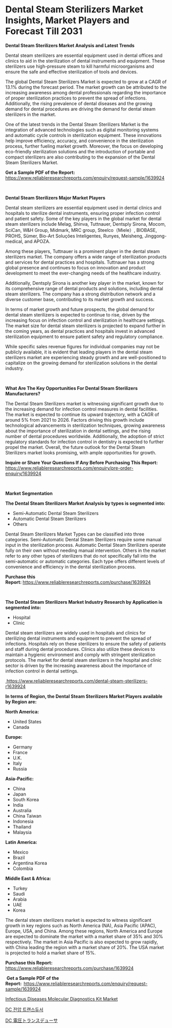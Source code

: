 <p><h1>Dental Steam Sterilizers Market Insights, Market Players and Forecast Till 2031</h1></p><p><strong>Dental Steam Sterilizers Market Analysis and Latest Trends</strong></p>
<p><p>Dental steam sterilizers are essential equipment used in dental offices and clinics to aid in the sterilization of dental instruments and equipment. These sterilizers use high-pressure steam to kill harmful microorganisms and ensure the safe and effective sterilization of tools and devices.</p><p>The global Dental Steam Sterilizers Market is expected to grow at a CAGR of 13.1% during the forecast period. The market growth can be attributed to the increasing awareness among dental professionals regarding the importance of proper sterilization practices to prevent the spread of infections. Additionally, the rising prevalence of dental diseases and the growing demand for dental procedures are driving the demand for dental steam sterilizers in the market.</p><p>One of the latest trends in the Dental Steam Sterilizers Market is the integration of advanced technologies such as digital monitoring systems and automatic cycle controls in sterilization equipment. These innovations help improve efficiency, accuracy, and convenience in the sterilization process, further fueling market growth. Moreover, the focus on developing eco-friendly sterilization solutions and the introduction of portable and compact sterilizers are also contributing to the expansion of the Dental Steam Sterilizers Market.</p></p>
<p><strong>Get a Sample PDF of the Report:&nbsp;</strong> <a href="https://www.reliableresearchreports.com/enquiry/request-sample/1639924">https://www.reliableresearchreports.com/enquiry/request-sample/1639924</a></p>
<p>&nbsp;</p>
<p><strong>Dental Steam Sterilizers Major Market Players</strong></p>
<p><p>Dental steam sterilizers are essential equipment used in dental clinics and hospitals to sterilize dental instruments, ensuring proper infection control and patient safety. Some of the key players in the global market for dental steam sterilizers include Melag, Shinva, Tuttnauer, Dentsply Sirona, Mocom, SciCan, W&H Group, Midmark, MRC group, Steelco（Miele）, BIOBASE, PROHS, Sümer, Bio-Art Soluções Inteligentes, Runyes, Meisheng, Jinggong-medical, and APOZA.</p><p>Among these players, Tuttnauer is a prominent player in the dental steam sterilizers market. The company offers a wide range of sterilization products and services for dental practices and hospitals. Tuttnauer has a strong global presence and continues to focus on innovation and product development to meet the ever-changing needs of the healthcare industry.</p><p>Additionally, Dentsply Sirona is another key player in the market, known for its comprehensive range of dental products and solutions, including dental steam sterilizers. The company has a strong distribution network and a diverse customer base, contributing to its market growth and success.</p><p>In terms of market growth and future prospects, the global demand for dental steam sterilizers is expected to continue to rise, driven by the increasing focus on infection control and sterilization in healthcare settings. The market size for dental steam sterilizers is projected to expand further in the coming years, as dental practices and hospitals invest in advanced sterilization equipment to ensure patient safety and regulatory compliance.</p><p>While specific sales revenue figures for individual companies may not be publicly available, it is evident that leading players in the dental steam sterilizers market are experiencing steady growth and are well-positioned to capitalize on the growing demand for sterilization solutions in the dental industry.</p></p>
<p>&nbsp;</p>
<p><strong>What Are The Key Opportunities For Dental Steam Sterilizers Manufacturers?</strong></p>
<p><p>The Dental Steam Sterilizers market is witnessing significant growth due to the increasing demand for infection control measures in dental facilities. The market is expected to continue its upward trajectory, with a CAGR of around 5% from 2021 to 2026. Factors driving this growth include technological advancements in sterilization techniques, growing awareness about the importance of sterilization in dental settings, and the rising number of dental procedures worldwide. Additionally, the adoption of strict regulatory standards for infection control in dentistry is expected to further propel the market. Overall, the future outlook for the Dental Steam Sterilizers market looks promising, with ample opportunities for growth.</p></p>
<p><strong>Inquire or Share Your Questions If Any Before Purchasing This Report:</strong> <a href="https://www.reliableresearchreports.com/enquiry/pre-order-enquiry/1639924">https://www.reliableresearchreports.com/enquiry/pre-order-enquiry/1639924</a></p>
<p>&nbsp;</p>
<p><strong>Market Segmentation</strong></p>
<p><strong>The Dental Steam Sterilizers Market Analysis by types is segmented into:</strong></p>
<p><ul><li>Semi-Automatic Dental Steam Sterilizers</li><li>Automatic Dental Steam Sterilizers</li><li>Others</li></ul></p>
<p><p>Dental Steam Sterilizers Market Types can be classified into three categories. Semi-Automatic Dental Steam Sterilizers require some manual input in the sterilization process. Automatic Dental Steam Sterilizers operate fully on their own without needing manual intervention. Others in the market refer to any other types of sterilizers that do not specifically fall into the semi-automatic or automatic categories. Each type offers different levels of convenience and efficiency in the dental sterilization process.</p></p>
<p><strong>Purchase this Report:&nbsp;</strong><a href="https://www.reliableresearchreports.com/purchase/1639924">https://www.reliableresearchreports.com/purchase/1639924</a></p>
<p>&nbsp;</p>
<p><strong>The Dental Steam Sterilizers Market Industry Research by Application is segmented into:</strong></p>
<p><ul><li>Hospital</li><li>Clinic</li></ul></p>
<p><p>Dental steam sterilizers are widely used in hospitals and clinics for sterilizing dental instruments and equipment to prevent the spread of infections. Hospitals rely on these sterilizers to ensure the safety of patients and staff during dental procedures. Clinics also utilize these devices to maintain a hygienic environment and comply with stringent sterilization protocols. The market for dental steam sterilizers in the hospital and clinic sector is driven by the increasing awareness about the importance of infection control in dental settings.</p></p>
<p><a href="https://www.reliableresearchreports.com/dental-steam-sterilizers-r1639924">&nbsp;https://www.reliableresearchreports.com/dental-steam-sterilizers-r1639924</a></p>
<p><strong>In terms of Region, the Dental Steam Sterilizers Market Players available by Region are:</strong></p>
<p>
    <p> <strong> North America: </strong>
        <ul>
            <li>United States</li>
            <li>Canada</li>
        </ul>
        </p> 
    <p> <strong> Europe: </strong>
        <ul>
            <li>Germany</li>
            <li>France</li>
            <li>U.K.</li>
            <li>Italy</li>
            <li>Russia</li>
        </ul>
        </p> 
    <p> <strong> Asia-Pacific: </strong>
        <ul>
            <li>China</li>
            <li>Japan</li>
            <li>South Korea</li>
            <li>India</li>
            <li>Australia</li>
            <li>China Taiwan</li>
            <li>Indonesia</li>
            <li>Thailand</li>
            <li>Malaysia</li>
        </ul>
        </p> 
    <p> <strong> Latin America: </strong>
        <ul>
            <li>Mexico</li>
            <li>Brazil</li>
            <li>Argentina Korea</li>
            <li>Colombia</li>
        </ul>
        </p> 
    <p> <strong> Middle East & Africa: </strong>
        <ul>
            <li>Turkey</li>
            <li>Saudi</li>
            <li>Arabia</li>
            <li>UAE</li>
            <li>Korea</li>
        </ul>
    </p>
    </p>
<p><p>The dental steam sterilizers market is expected to witness significant growth in key regions such as North America (NA), Asia Pacific (APAC), Europe, USA, and China. Among these regions, North America and Europe are expected to dominate the market with a market share of 35% and 30% respectively. The market in Asia Pacific is also expected to grow rapidly, with China leading the region with a market share of 20%. The USA market is projected to hold a market share of 15%.</p></p>
<p><strong>Purchase this Report: </strong><a href="https://www.reliableresearchreports.com/purchase/1639924">https://www.reliableresearchreports.com/purchase/1639924</a></p>
<p>&nbsp;<strong>Get a Sample PDF of the Report:&nbsp;&nbsp;</strong><a href="https://www.reliableresearchreports.com/enquiry/request-sample/1639924">https://www.reliableresearchreports.com/enquiry/request-sample/1639924</a></p>
<p><strong></strong></p>
<p><p><a href="https://github.com/RoccoManning/Market-Research-Report-List-4/blob/main/infectious-diseases-molecular-diagnostics-kit-market.md">Infectious Diseases Molecular Diagnostics Kit Market</a></p><p><a href="https://github.com/lzrvbyqzftro57/Market-Research-Report-List-2/blob/main/668794751630.md">DC 전압 트랜스듀서</a></p><p><a href="https://github.com/oqxogxyvqe90775/Market-Research-Report-List-2/blob/main/230390751635.md">DC 電圧トランスデューサ</a></p></p>
